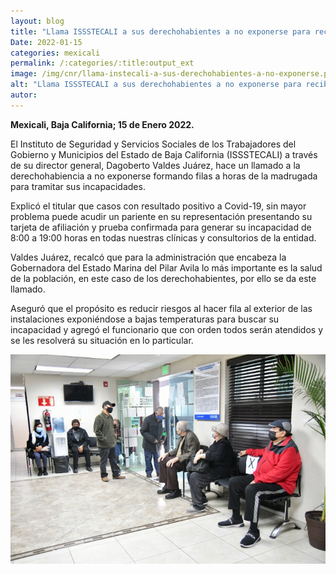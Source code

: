 ```yaml
---
layout: blog
title: "Llama ISSSTECALI a sus derechohabientes a no exponerse para recibir incapacidades"
Date: 2022-01-15
categories: mexicali
permalink: /:categories/:title:output_ext
image: /img/cnr/llama-instecali-a-sus-derechohabientes-a-no-exponerse.png
alt: "Llama ISSSTECALI a sus derechohabientes a no exponerse para recibir incapacidades"
autor:
---
```


**Mexicali, Baja California; 15 de Enero 2022.** 

El Instituto de Seguridad y Servicios Sociales de los Trabajadores del Gobierno y Municipios del Estado de Baja California (ISSSTECALI) a través de su director general, Dagoberto Valdes Juárez, hace un llamado a la derechohabiencia a no exponerse formando filas a horas de la madrugada para tramitar sus incapacidades.

Explicó el titular que casos con resultado positivo a Covid-19, sin mayor problema puede acudir un pariente en su representación presentando su tarjeta de afiliación y prueba confirmada para generar su incapacidad de 8:00 a 19:00 horas en todas nuestras clínicas y consultorios de la entidad.

Valdes Juárez, recalcó que para la administración que encabeza la Gobernadora del Estado Marina del Pilar Avila lo más importante es la salud de la población, en este caso de los derechohabientes, por ello se da este llamado.

Aseguró que el propósito es reducir riesgos al hacer fila al exterior de las instalaciones exponiéndose a bajas temperaturas para buscar su incapacidad y agregó el funcionario que con orden todos serán atendidos y se les resolverá su situación en lo particular.

<div id="carouselExampleSlidesOnly" class="carousel slide" data-ride="carousel">
  <div class="carousel-inner">
    <div class="carousel-item active">
       <img class="d-block w-100" src="/img/cnr/llama-instecali-a-sus-derechohabientes-a-no-exponerse.png" loading="lazy"  alt="Llama ISSSTECALI a sus derechohabientes a no exponerse para recibir incapacidades">
    </div>
  </div>
</div>